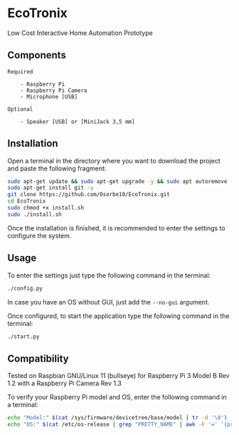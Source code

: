 # EcoTronix

Low Cost Interactive Home Automation Prototype

## Components

    Required

        - Raspberry Pi
        - Raspberry Pi Camera
        - Microphone [USB]

    Optional

        - Speaker [USB] or [MiniJack 3,5 mm]

## Installation

Open a terminal in the directory where you want to download the project and paste the following fragment:

```bash
sudo apt-get update && sudo apt-get upgrade -y && sudo apt autoremove -y
sudo apt-get install git -y
git clone https://github.com/Osorbe10/EcoTronix.git
cd EcoTronix
sudo chmod +x install.sh
sudo ./install.sh
```

Once the installation is finished, it is recommended to enter the settings to configure the system.

## Usage

To enter the settings just type the following command in the terminal:

```bash
./config.py
```

In case you have an OS without GUI, just add the `--no-gui` argument.

Once configured, to start the application type the following command in the terminal:

```bash
./start.py
```

## Compatibility

Tested on Raspbian GNU/Linux 11 (bullseye) for Raspberry Pi 3 Model B Rev 1.2 with a Raspberry Pi Camera Rev 1.3

To verify your Raspberry Pi model and OS, enter the following command in a terminal:

```bash
echo "Model:" $(cat /sys/firmware/devicetree/base/model | tr -d '\0')
echo "OS:" $(cat /etc/os-release | grep "PRETTY_NAME" | awk -F '=' '{print $2}' | tr -d '"')
```
